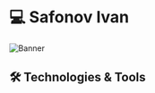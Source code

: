 # 💻 Safonov Ivan
![Banner](https://sun9-74.userapi.com/impg/I4D5s8d-6nTKjZNjtfTU5fihCs_75IxdHeC96g/s0JoT0FRNKM.jpg?size=850x250&quality=95&sign=e1fc23b3b77589490c8548141098b3fa&type=album)

## 🛠 Technologies & Tools
